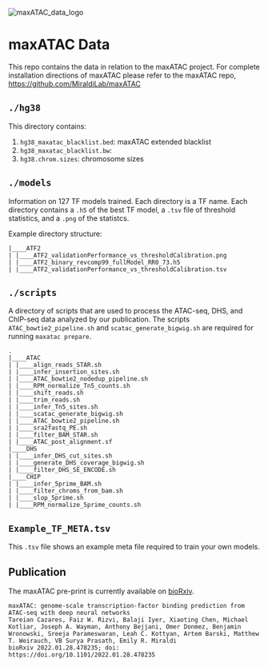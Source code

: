 
![maxATAC_data_logo](https://user-images.githubusercontent.com/47329147/152259165-121fc0cd-60d2-4e6b-a72f-cbc91a095bf8.png)

# maxATAC Data

This repo contains the data in relation to the maxATAC project. For complete installation directions of maxATAC please refer to the maxATAC repo, https://github.com/MiraldiLab/maxATAC
## `./hg38`

This directory contains:

1. `hg38_maxatac_blacklist.bed`: maxATAC extended blacklist 
2. `hg38_maxatac_blacklist.bw`: 
3. `hg38.chrom.sizes`: chromosome sizes

## `./models`

Information on 127 TF models trained. Each directory is a TF name. Each directory contains a `.h5` of the best TF model, a `.tsv` file of threshold statistics, and a `.png` of the statistcs. 

Example directory structure:

```pre
|____ATF2
| |____ATF2_validationPerformance_vs_thresholdCalibration.png
| |____ATF2_binary_revcomp99_fullModel_RR0_73.h5
| |____ATF2_validationPerformance_vs_thresholdCalibration.tsv
```

## `./scripts`

A directory of scripts that are used to process the ATAC-seq, DHS, and ChIP-seq data analyzed by our publication. The scripts `ATAC_bowtie2_pipeline.sh` and `scatac_generate_bigwig.sh` are required for running `maxatac prepare`.

```pre
.
|____ATAC
| |____align_reads_STAR.sh
| |____infer_insertion_sites.sh
| |____ATAC_bowtie2_nodedup_pipeline.sh
| |____RPM_normalize_Tn5_counts.sh
| |____shift_reads.sh
| |____trim_reads.sh
| |____infer_Tn5_sites.sh
| |____scatac_generate_bigwig.sh
| |____ATAC_bowtie2_pipeline.sh
| |____sra2fastq_PE.sh
| |____filter_BAM_STAR.sh
| |____ATAC_post_alignment.sf
|____DHS
| |____infer_DHS_cut_sites.sh
| |____generate_DHS_coverage_bigwig.sh
| |____filter_DHS_SE_ENCODE.sh
|____CHIP
| |____infer_5prime_BAM.sh
| |____filter_chroms_from_bam.sh
| |____slop_5prime.sh
| |____RPM_normalize_5prime_counts.sh
```

## `Example_TF_META.tsv`

This `.tsv` file shows an example meta file required to train your own models. 

## Publication

The maxATAC pre-print is currently available on [bioRxiv](https://www.biorxiv.org/content/10.1101/2022.01.28.478235v1.article-metrics). 

```pre
maxATAC: genome-scale transcription-factor binding prediction from ATAC-seq with deep neural networks
Tareian Cazares, Faiz W. Rizvi, Balaji Iyer, Xiaoting Chen, Michael Kotliar, Joseph A. Wayman, Anthony Bejjani, Omer Donmez, Benjamin Wronowski, Sreeja Parameswaran, Leah C. Kottyan, Artem Barski, Matthew T. Weirauch, VB Surya Prasath, Emily R. Miraldi
bioRxiv 2022.01.28.478235; doi: https://doi.org/10.1101/2022.01.28.478235
```
